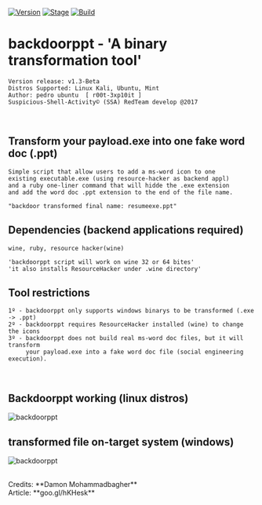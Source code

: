 [![Version](https://img.shields.io/badge/backdoorppt-1.3-brightgreen.svg?maxAge=259200)]()
[![Stage](https://img.shields.io/badge/Release-developing-red.svg)]()
[![Build](https://img.shields.io/badge/Supported_OS-kali,Ubuntu,Mint-blue.svg)]()


# backdoorppt - 'A binary transformation tool'

    Version release: v1.3-Beta
    Distros Supported: Linux Kali, Ubuntu, Mint
    Author: pedro ubuntu  [ r00t-3xp10it ]
    Suspicious-Shell-Activity© (SSA) RedTeam develop @2017

<br />

## Transform your payload.exe into one fake word doc (.ppt)

    Simple script that allow users to add a ms-word icon to one
    existing executable.exe (using resource-hacker as backend appl)
    and a ruby one-liner command that will hidde the .exe extension
    and add the word doc .ppt extension to the end of the file name.

    "backdoor transformed final name: resumeexe.ppt"

## Dependencies (backend applications required)

    wine, ruby, resource hacker(wine)

    'backdoorppt script will work on wine 32 or 64 bites'
    'it also installs ResourceHacker under .wine directory'

## Tool restrictions

    1º - backdoorppt only supports windows binarys to be transformed (.exe -> .ppt)
    2º - backdoorppt requires ResourceHacker installed (wine) to change the icons
    3º - backdoorppt does not build real ms-word doc files, but it will transform
         your payload.exe into a fake word doc file (social engineering execution).

<br />

## Backdoorppt working (linux distros)
![backdoorppt](https://dl.dropboxusercontent.com/u/21426454/github/backdoorppt.png)

## transformed file on-target system (windows)
![backdoorppt](https://dl.dropboxusercontent.com/u/21426454/github/gg.png)

<br />
Credits: **Damon Mohammadbagher**
<br />
Article: **goo.gl/hKHesk**

